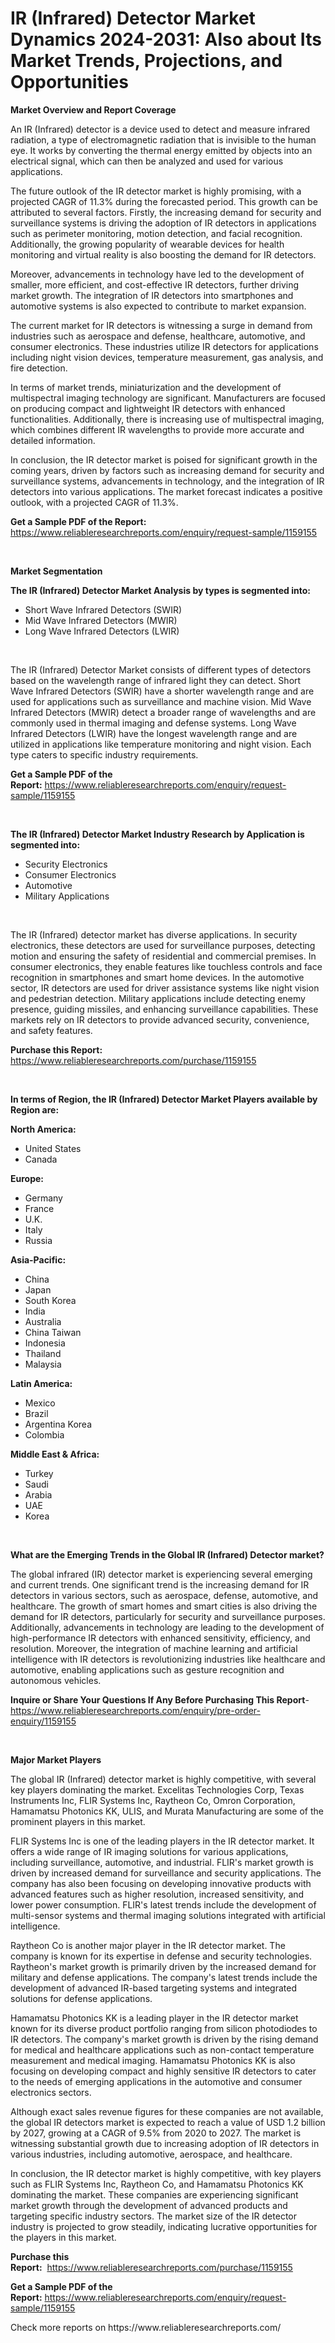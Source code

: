 <p><h1>IR (Infrared) Detector Market Dynamics 2024-2031: Also about Its Market Trends, Projections, and Opportunities</h1></p><p><strong>Market Overview and Report Coverage</strong></p>
<p><p>An IR (Infrared) detector is a device used to detect and measure infrared radiation, a type of electromagnetic radiation that is invisible to the human eye. It works by converting the thermal energy emitted by objects into an electrical signal, which can then be analyzed and used for various applications.</p><p>The future outlook of the IR detector market is highly promising, with a projected CAGR of 11.3% during the forecasted period. This growth can be attributed to several factors. Firstly, the increasing demand for security and surveillance systems is driving the adoption of IR detectors in applications such as perimeter monitoring, motion detection, and facial recognition. Additionally, the growing popularity of wearable devices for health monitoring and virtual reality is also boosting the demand for IR detectors.</p><p>Moreover, advancements in technology have led to the development of smaller, more efficient, and cost-effective IR detectors, further driving market growth. The integration of IR detectors into smartphones and automotive systems is also expected to contribute to market expansion.</p><p>The current market for IR detectors is witnessing a surge in demand from industries such as aerospace and defense, healthcare, automotive, and consumer electronics. These industries utilize IR detectors for applications including night vision devices, temperature measurement, gas analysis, and fire detection.</p><p>In terms of market trends, miniaturization and the development of multispectral imaging technology are significant. Manufacturers are focused on producing compact and lightweight IR detectors with enhanced functionalities. Additionally, there is increasing use of multispectral imaging, which combines different IR wavelengths to provide more accurate and detailed information.</p><p>In conclusion, the IR detector market is poised for significant growth in the coming years, driven by factors such as increasing demand for security and surveillance systems, advancements in technology, and the integration of IR detectors into various applications. The market forecast indicates a positive outlook, with a projected CAGR of 11.3%.</p></p>
<p><strong>Get a Sample PDF of the Report:</strong> <a href="https://www.reliableresearchreports.com/enquiry/request-sample/1159155">https://www.reliableresearchreports.com/enquiry/request-sample/1159155</a></p>
<p>&nbsp;</p>
<p><strong>Market Segmentation</strong></p>
<p><strong>The IR (Infrared) Detector Market Analysis by types is segmented into:</strong></p>
<p><ul><li>Short Wave Infrared Detectors (SWIR)</li><li>Mid Wave Infrared Detectors (MWIR)</li><li>Long Wave Infrared Detectors (LWIR)</li></ul></p>
<p>&nbsp;</p>
<p><p>The IR (Infrared) Detector Market consists of different types of detectors based on the wavelength range of infrared light they can detect. Short Wave Infrared Detectors (SWIR) have a shorter wavelength range and are used for applications such as surveillance and machine vision. Mid Wave Infrared Detectors (MWIR) detect a broader range of wavelengths and are commonly used in thermal imaging and defense systems. Long Wave Infrared Detectors (LWIR) have the longest wavelength range and are utilized in applications like temperature monitoring and night vision. Each type caters to specific industry requirements.</p></p>
<p><strong>Get a Sample PDF of the Report:</strong>&nbsp;<a href="https://www.reliableresearchreports.com/enquiry/request-sample/1159155">https://www.reliableresearchreports.com/enquiry/request-sample/1159155</a></p>
<p>&nbsp;</p>
<p><strong>The IR (Infrared) Detector Market Industry Research by Application is segmented into:</strong></p>
<p><ul><li>Security Electronics</li><li>Consumer Electronics</li><li>Automotive</li><li>Military Applications</li></ul></p>
<p>&nbsp;</p>
<p><p>The IR (Infrared) detector market has diverse applications. In security electronics, these detectors are used for surveillance purposes, detecting motion and ensuring the safety of residential and commercial premises. In consumer electronics, they enable features like touchless controls and face recognition in smartphones and smart home devices. In the automotive sector, IR detectors are used for driver assistance systems like night vision and pedestrian detection. Military applications include detecting enemy presence, guiding missiles, and enhancing surveillance capabilities. These markets rely on IR detectors to provide advanced security, convenience, and safety features.</p></p>
<p><strong>Purchase this Report:</strong>&nbsp; <a href="https://www.reliableresearchreports.com/purchase/1159155">https://www.reliableresearchreports.com/purchase/1159155</a></p>
<p>&nbsp;</p>
<p><strong>In terms of Region, the IR (Infrared) Detector Market Players available by Region are:</strong></p>
<p>
    <p> <strong> North America: </strong>
        <ul>
            <li>United States</li>
            <li>Canada</li>
        </ul>
        </p> 
    <p> <strong> Europe: </strong>
        <ul>
            <li>Germany</li>
            <li>France</li>
            <li>U.K.</li>
            <li>Italy</li>
            <li>Russia</li>
        </ul>
        </p> 
    <p> <strong> Asia-Pacific: </strong>
        <ul>
            <li>China</li>
            <li>Japan</li>
            <li>South Korea</li>
            <li>India</li>
            <li>Australia</li>
            <li>China Taiwan</li>
            <li>Indonesia</li>
            <li>Thailand</li>
            <li>Malaysia</li>
        </ul>
        </p> 
    <p> <strong> Latin America: </strong>
        <ul>
            <li>Mexico</li>
            <li>Brazil</li>
            <li>Argentina Korea</li>
            <li>Colombia</li>
        </ul>
        </p> 
    <p> <strong> Middle East & Africa: </strong>
        <ul>
            <li>Turkey</li>
            <li>Saudi</li>
            <li>Arabia</li>
            <li>UAE</li>
            <li>Korea</li>
        </ul>
    </p>
    </p>
<p>&nbsp;</p>
<p><strong>What are the Emerging Trends in the Global IR (Infrared) Detector market?</strong></p>
<p><p>The global infrared (IR) detector market is experiencing several emerging and current trends. One significant trend is the increasing demand for IR detectors in various sectors, such as aerospace, defense, automotive, and healthcare. The growth of smart homes and smart cities is also driving the demand for IR detectors, particularly for security and surveillance purposes. Additionally, advancements in technology are leading to the development of high-performance IR detectors with enhanced sensitivity, efficiency, and resolution. Moreover, the integration of machine learning and artificial intelligence with IR detectors is revolutionizing industries like healthcare and automotive, enabling applications such as gesture recognition and autonomous vehicles.</p></p>
<p><strong>Inquire or Share Your Questions If Any Before Purchasing This Report</strong>- <a href="https://www.reliableresearchreports.com/enquiry/pre-order-enquiry/1159155">https://www.reliableresearchreports.com/enquiry/pre-order-enquiry/1159155</a></p>
<p>&nbsp;</p>
<p><strong>Major Market Players</strong></p>
<p><p>The global IR (Infrared) detector market is highly competitive, with several key players dominating the market. Excelitas Technologies Corp, Texas Instruments Inc, FLIR Systems Inc, Raytheon Co, Omron Corporation, Hamamatsu Photonics KK, ULIS, and Murata Manufacturing are some of the prominent players in this market.</p><p>FLIR Systems Inc is one of the leading players in the IR detector market. It offers a wide range of IR imaging solutions for various applications, including surveillance, automotive, and industrial. FLIR's market growth is driven by increased demand for surveillance and security applications. The company has also been focusing on developing innovative products with advanced features such as higher resolution, increased sensitivity, and lower power consumption. FLIR's latest trends include the development of multi-sensor systems and thermal imaging solutions integrated with artificial intelligence.</p><p>Raytheon Co is another major player in the IR detector market. The company is known for its expertise in defense and security technologies. Raytheon's market growth is primarily driven by the increased demand for military and defense applications. The company's latest trends include the development of advanced IR-based targeting systems and integrated solutions for defense applications.</p><p>Hamamatsu Photonics KK is a leading player in the IR detector market known for its diverse product portfolio ranging from silicon photodiodes to IR detectors. The company's market growth is driven by the rising demand for medical and healthcare applications such as non-contact temperature measurement and medical imaging. Hamamatsu Photonics KK is also focusing on developing compact and highly sensitive IR detectors to cater to the needs of emerging applications in the automotive and consumer electronics sectors.</p><p>Although exact sales revenue figures for these companies are not available, the global IR detectors market is expected to reach a value of USD 1.2 billion by 2027, growing at a CAGR of 9.5% from 2020 to 2027. The market is witnessing substantial growth due to increasing adoption of IR detectors in various industries, including automotive, aerospace, and healthcare.</p><p>In conclusion, the IR detector market is highly competitive, with key players such as FLIR Systems Inc, Raytheon Co, and Hamamatsu Photonics KK dominating the market. These companies are experiencing significant market growth through the development of advanced products and targeting specific industry sectors. The market size of the IR detector industry is projected to grow steadily, indicating lucrative opportunities for the players in this market.</p></p>
<p><strong>Purchase this Report:</strong>&nbsp;&nbsp;<a href="https://www.reliableresearchreports.com/purchase/1159155">https://www.reliableresearchreports.com/purchase/1159155</a></p>
<p></p>
<p><strong>Get a Sample PDF of the Report:</strong>&nbsp;<a href="https://www.reliableresearchreports.com/enquiry/request-sample/1159155">https://www.reliableresearchreports.com/enquiry/request-sample/1159155</a></p>
<p>Check more reports on https://www.reliableresearchreports.com/</p>